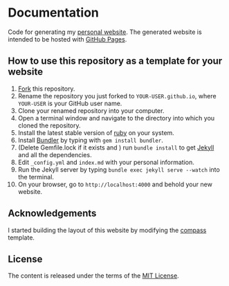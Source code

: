 # Documentation

Code for generating my [personal website][personal-website]. The generated website is intended to be hosted with [GitHub Pages][github-pages].

## How to use this repository as a template for your website

1. [Fork][fork] this repository.
2. Rename the repository you just forked to `YOUR-USER.github.io`, where `YOUR-USER` is your GitHub user name.
3. Clone your renamed repository into your computer.
4. Open a terminal window and navigate to the directory into which you cloned the repository.
5. Install the latest stable version of [ruby](https://www.ruby-lang.org/en/documentation/installation/) on your system.
6. Install [Bundler][bundler] by typing with `gem install bundler`.
7. (Delete Gemfile.lock if it exists and ) run `bundle install` to get [Jekyll](http://jekyllrb.com) and all the dependencies.
8. Edit `_config.yml` and `index.md` with your personal information.
9. Run the Jekyll server by typing `bundle exec jekyll serve --watch` into the terminal.
10. On your browser, go to `http://localhost:4000` and behold your new website.

## Acknowledgements

I started building the layout of this website by modifying the [compass] template.

## License

The content is released under the terms of the [MIT License](LICENSE.txt).

[bundler]: http://bundler.io
[compass]: https://github.com/excentris/compass
[fork]: https://github.com/rodrigo-pena/rodrigo-pena.github.io/fork
[github-pages]: https://pages.github.com/
[personal-website]: https://rodrigo-pena.github.io/
